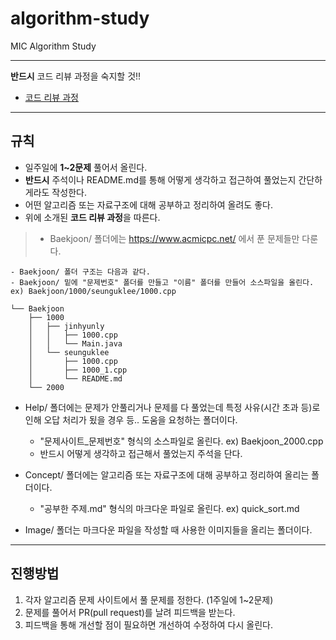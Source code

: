 # algorithm-study
MIC Algorithm Study

----
**반드시** 코드 리뷰 과정을 숙지할 것!!
* [코드 리뷰 과정](https://github.com/ksu-cs-miclab/algorithm-study/codereview/README.md)
----
## 규칙
* 일주일에 **1~2문제** 풀어서 올린다. 
* **반드시** 주석이나 README.md를 통해 어떻게 생각하고 접근하여 풀었는지 간단하게라도 작성한다.
* 어떤 알고리즘 또는 자료구조에 대해 공부하고 정리하여 올려도 좋다.
* 위에 소개된 **코드 리뷰 과정**을 따른다.
> * Baekjoon/ 폴더에는 https://www.acmicpc.net/ 에서 푼 문제들만 다룬다.

    - Baekjoon/ 폴더 구조는 다음과 같다.
    - Baekjoon/ 밑에 "문제번호" 폴더를 만들고 "이름" 폴더를 만들어 소스파일을 올린다. ex) Baekjoon/1000/seunguklee/1000.cpp
```
└── Baekjoon
    ├── 1000
    │   ├── jinhyunly
    │   │   ├── 1000.cpp
    │   │   └── Main.java
    │   └── seunguklee
    │       ├── 1000.cpp
    │       ├── 1000_1.cpp
    │       └── README.md
    └── 2000
``` 
* Help/ 폴더에는 문제가 안풀리거나 문제를 다 풀었는데 특정 사유(시간 초과 등)로 인해 오답 처리가 됬을 경우 등.. 도움을 요청하는 폴더이다.
    
    - "문제사이트_문제번호" 형식의 소스파일로 올린다. ex) Baekjoon_2000.cpp
    - 반드시 어떻게 생각하고 접근해서 풀었는지 주석을 단다. 
* Concept/ 폴더에는 알고리즘 또는 자료구조에 대해 공부하고 정리하여 올리는 폴더이다.
    
    - "공부한 주제.md" 형식의 마크다운 파일로 올린다. ex) quick_sort.md
* Image/ 폴더는 마크다운 파일을 작성할 때 사용한 이미지들을 올리는 폴더이다.
----
## 진행방법
1. 각자 알고리즘 문제 사이트에서 풀 문제를 정한다. (1주일에 1~2문제)
2. 문제를 풀어서 PR(pull request)를 날려 피드백을 받는다.
3. 피드백을 통해 개선할 점이 필요하면 개선하여 수정하여 다시 올린다.

